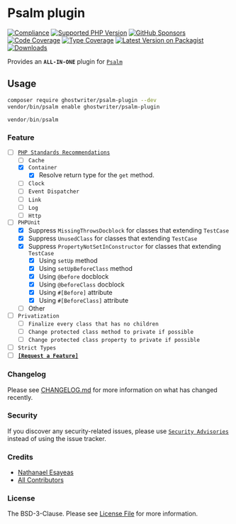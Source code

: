 # Psalm plugin

[![Compliance](https://github.com/ghostwriter/psalm-plugin/actions/workflows/compliance.yml/badge.svg)](https://github.com/ghostwriter/psalm-plugin/actions/workflows/compliance.yml)
[![Supported PHP Version](https://badgen.net/packagist/php/ghostwriter/psalm-plugin?color=8892bf)](https://www.php.net/supported-versions)
[![GitHub Sponsors](https://img.shields.io/github/sponsors/ghostwriter?label=Sponsor+@ghostwriter/psalm-plugin&logo=GitHub+Sponsors)](https://github.com/sponsors/ghostwriter)
[![Code Coverage](https://codecov.io/gh/ghostwriter/psalm-plugin/graph/badge.svg)](https://codecov.io/gh/ghostwriter/psalm-plugin)
[![Type Coverage](https://shepherd.dev/github/ghostwriter/psalm-plugin/coverage.svg)](https://shepherd.dev/github/ghostwriter/psalm-plugin)
[![Latest Version on Packagist](https://badgen.net/packagist/v/ghostwriter/psalm-plugin)](https://packagist.org/packages/ghostwriter/psalm-plugin)
[![Downloads](https://badgen.net/packagist/dt/ghostwriter/psalm-plugin?color=blue)](https://packagist.org/packages/ghostwriter/psalm-plugin)

Provides an **`ALL-IN-ONE`** plugin for [`Psalm`](https://github.com/vimeo/psalm)

## Usage

``` bash
composer require ghostwriter/psalm-plugin --dev
vendor/bin/psalm enable ghostwriter/psalm-plugin
```

```php
vendor/bin/psalm
```

### Feature

- [ ] [`PHP Standards Recommendations`](https://www.php-fig.org/psr/)
  - [ ] `Cache`
  - [x] `Container`
    - [x] Resolve return type for the `get` method.
  - [ ] `Clock`
  - [ ] `Event Dispatcher`
  - [ ] `Link`
  - [ ] `Log`
  - [ ] `Http`
- [ ] `PHPUnit`
  - [x] Suppress `MissingThrowsDocblock` for classes that extending `TestCase`
  - [x] Suppress `UnusedClass` for classes that extending `TestCase`
  - [x] Suppress `PropertyNotSetInConstructor` for classes that extending `TestCase`
    - [x] Using `setUp` method
    - [x] Using `setUpBeforeClass` method
    - [x] Using `@before` docblock
    - [x] Using `@beforeClass` docblock
    - [x] Using `#[Before]` attribute
    - [x] Using `#[BeforeClass]` attribute
  - [ ] Other
- [ ] `Privatization`
  - [ ] `Finalize every class that has no children`
  - [ ] `Change protected class method to private if possible`
  - [ ] `Change protected class property to private if possible`
- [ ] `Strict Types`
- [ ] [**`[Request a Feature]`**](https://github.com/ghostwriter/psalm-plugin/issues/new)

### Changelog

Please see [CHANGELOG.md](./CHANGELOG.md) for more information on what has changed recently.

### Security

If you discover any security-related issues, please use [`Security Advisories`](https://github.com/ghostwriter/psalm-plugin/security/advisories/new) instead of using the issue tracker.

### Credits

- [Nathanael Esayeas](https://github.com/ghostwriter)
- [All Contributors](https://github.com/ghostwriter/psalm-plugin/contributors)

### License

The BSD-3-Clause. Please see [License File](./LICENSE) for more information.
